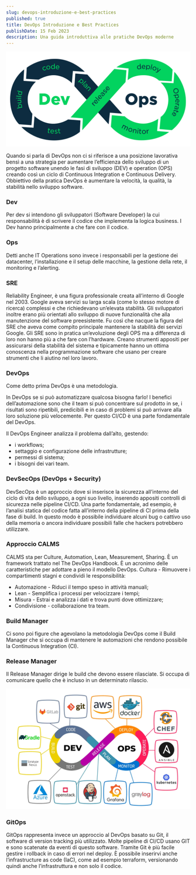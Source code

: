 ```yaml
---
slug: devops-introduzione-e-best-practices
published: true
title: DevOps Introduzione e Best Practices
publishDate: 15 Feb 2023
description: Una guida introduttiva alle pratiche DevOps moderne
---
```


![ChatGPT](../assets/devops/devops.png)

Quando si parla di DevOps non ci si riferisce a una posizione lavorativa bensì a una strategia per aumentare l’efficienza dello sviluppo di un progetto software unendo le fasi di sviluppo (DEV) e operation (OPS) creando così un ciclo di Continuous Integration e Continuous Delivery. Obbiettivo della pratica DevOps è aumentare la velocità, la qualità, la stabilità nello sviluppo software.

### Dev
Per dev si intendono gli sviluppatori (Software Developer) la cui responsabilità è di scrivere il codice che implementa la logica business. I Dev hanno principalmente a che fare con il codice.

### Ops
Detti anche IT Operations sono invece i responsabili per la gestione dei datacenter, l’installazione e il setup delle macchine, la gestione della rete, il monitoring e l’alerting.

### SRE
Reliability Engineer, è una figura professionale creata all’interno di Google nel 2003. Google aveva servizi su larga scala (come lo stesso motore di ricerca) complessi e che richiedevano un’elevata stabilità. Gli sviluppatori inoltre erano più orientati allo sviluppo di nuove funzionalità che alla manutenzione del software preesistente. Fu così che nacque la figura del SRE che aveva come compito principale mantenere la stabilità dei servizi Google. Gli SRE sono in pratica un’evoluzione degli OPS ma a differenza di loro non hanno più a che fare con l’hardware. Creano strumenti appositi per assicurarsi della stabilità del sistema e tipicamente hanno un ottima conoscenza nella programmazione software che usano per creare strumenti che li aiutino nel loro lavoro.

### DevOps
Come detto prima DevOps è una metodologia.

In DevOps se si può automatizzare qualcosa bisogna farlo!
I benefici dell’automazione sono che il team si può concentrare sul prodotto in se, i risultati sono ripetibili, predicibili e in caso di problemi si può arrivare alla loro soluzione più velocemente. Per questo CI/CD è una parte fondamentale del DevOps.

Il DevOps Engineer analizza il problema dall’alto, gestendo:

- i workflows;
- settaggio e configurazione delle infrastrutture;
- permessi di sistema;
- i bisogni dei vari team.

### DevSecOps (DevOps + Security)
DevSecOps è un approccio dove si inserisce la sicurezza all’interno del ciclo di vita dello sviluppo, a ogni suo livello, inserendo appositi controlli di sicurezza nelle pipeline CI/CD. Una parte fondamentale, ad esempio, è l’analisi statica del codice fatta all’interno della pipeline di CI prima della fase di build. In questo modo è possibile individuare alcuni bug o cattivo uso della memoria o ancora individuare possibili falle che hackers potrebbero utilizzare.

### Approccio CALMS
CALMS sta per Culture, Automation, Lean, Measurement, Sharing. È un framework trattato nel The DevOps Handbook. È un acronimo delle caratteristiche per adottare a pieno il modello DevOps. Cultura - Rimuovere i compartimenti stagni e condividi le responsibilità:

- Automazione - Riduci il tempo speso in attività manuali;
- Lean - Semplifica i processi per velocizzare i tempi;
- Misura - Estrai e analizza i dati e trova punti dove ottimizzare;
- Condivisione - collaborazione tra team.

### Build Manager
Ci sono poi figure che agevolano la metodologia DevOps come il Build Manager che si occupa di mantenere le automazioni che rendono possibile la Continuous Integration (CI).

### Release Manager
Il Release Manager dirige le build che devono essere rilasciate. Si occupa di comunicare quello che è incluso in un determinato rilascio.

![ChatGPT](../assets/devops/devops1.webp)

### GitOps
GitOps rappresenta invece un approccio al DevOps basato su Git, il software di version tracking più utilizzato. Molte pipeline di CI/CD usano GIT e sono scatenate da eventi di questo software. Tramite Git è più facile gestire i rollback in caso di errori nel deploy. È possibile inserirvi anche l’infrastructure as code (IaC), come ad esempio terraform, versionando quindi anche l’infrastruttura e non solo il codice.